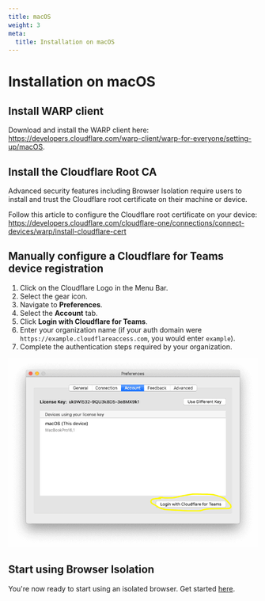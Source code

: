 ```yaml
---
title: macOS
weight: 3
meta:
  title: Installation on macOS
---
```


# Installation on macOS

## Install WARP client

Download and install the WARP client here: https://developers.cloudflare.com/warp-client/warp-for-everyone/setting-up/macOS.

## Install the Cloudflare Root CA

Advanced security features including Browser Isolation require users to install and trust the Cloudflare root certificate on their machine or device.

Follow this article to configure the Cloudflare root certificate on your device: https://developers.cloudflare.com/cloudflare-one/connections/connect-devices/warp/install-cloudflare-cert

## Manually configure a Cloudflare for Teams device registration

1.  Click on the Cloudflare Logo in the Menu Bar.
2.  Select the gear icon.
3.  Navigate to **Preferences**.
4.  Select the **Account** tab.
5.  Click **Login with Cloudflare for Teams**.
6.  Enter your organization name (if your auth domain were `https://example.cloudflareaccess.com`, you would enter `example`).
7.  Complete the authentication steps required by your organization.

![Preferences UI in the Account tab with the Login to Teams button circled](../static/macOS_TeamsButton.png)

## Start using Browser Isolation

You're now ready to start using an isolated browser. Get started [here](/browser-isolation/usage/).
